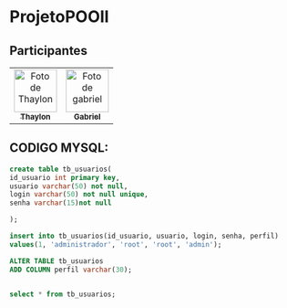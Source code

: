 
# ProjetoPOOII

## Participantes

<div align="center">
  <table>
    <tr>
      <td align="center">
        <a href="https://github.com/ThaylonST">
          <img src="https://avatars.githubusercontent.com/u/136936975?v=4" width="75px;" alt="Foto de Thaylon"/>
          <br />
          <sub><b>Thaylon</b></sub>
        </a>
      </td>
      <td align="center">
        <a href="https://github.com/1GabrielC">
          <img src="https://avatars.githubusercontent.com/u/130706226?v=4" width="75px;" alt="Foto de gabriel"/>
          <br />
          <sub><b>Gabriel</b></sub>
        </a>
      </td>
    </tr>
  </table>
</div>




## CODIGO MYSQL:

```sql
create table tb_usuarios(
id_usuario int primary key,
usuario varchar(50) not null,
login varchar(50) not null unique,
senha varchar(15)not null

);

insert into tb_usuarios(id_usuario, usuario, login, senha, perfil)
values(1, 'administrador', 'root', 'root', 'admin');

ALTER TABLE tb_usuarios 	
ADD COLUMN perfil varchar(30);


select * from tb_usuarios;

